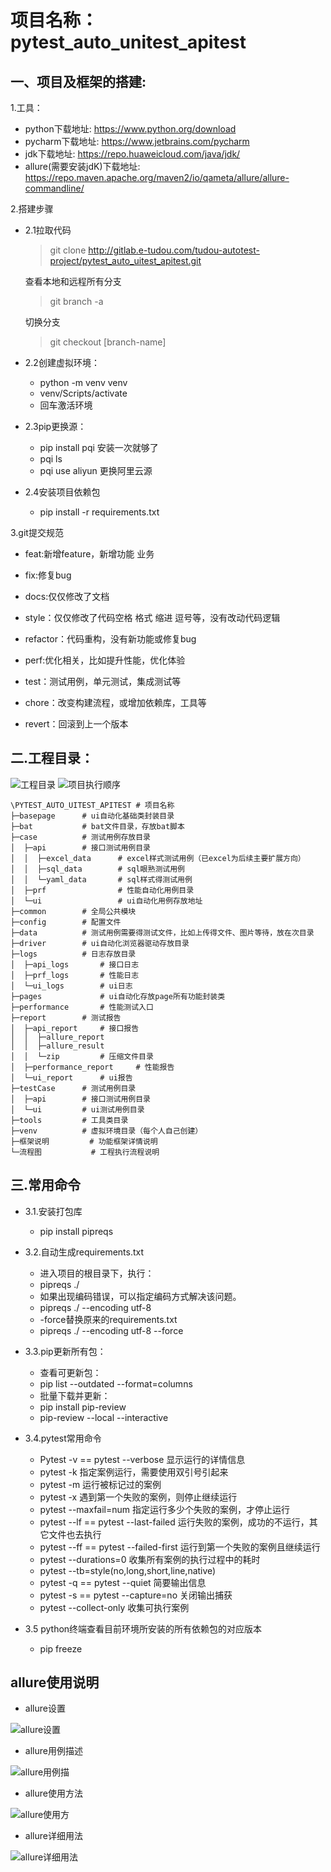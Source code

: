 # 项目名称：pytest_auto_unitest_apitest

## 一、项目及框架的搭建:

1.工具：

- python下载地址: https://www.python.org/download
- pycharm下载地址: https://www.jetbrains.com/pycharm
- jdk下载地址: https://repo.huaweicloud.com/java/jdk/
- allure(需要安装jdK)下载地址: https://repo.maven.apache.org/maven2/io/qameta/allure/allure-commandline/

2.搭建步骤

- 2.1拉取代码
  
  > git clone http://gitlab.e-tudou.com/tudou-autotest-project/pytest_auto_uitest_apitest.git
  
  查看本地和远程所有分支
  
  > git branch -a
  
  切换分支
  
  > git checkout [branch-name]

- 2.2创建虚拟环境：
    - python -m venv venv
    - venv/Scripts/activate
    - 回车激活环境
- 2.3pip更换源：
    - pip install pqi 安装一次就够了
    - pqi ls
    - pqi use aliyun 更换阿里云源

- 2.4安装项目依赖包
    - pip install -r requirements.txt

3.git提交规范
  - feat:新增feature，新增功能 业务
  
  - fix:修复bug
  
  - docs:仅仅修改了文档
  
  - style：仅仅修改了代码空格 格式 缩进 逗号等，没有改动代码逻辑
  
  - refactor：代码重构，没有新功能或修复bug
  
  - perf:优化相关，比如提升性能，优化体验
  
  - test：测试用例，单元测试，集成测试等
  
  - chore：改变构建流程，或增加依赖库，工具等
  
  - revert：回滚到上一个版本

## 二.工程目录：

![工程目录](./框架文件/工程目录.png)
![项目执行顺序](./框架文件/项目执行顺序.png)

```text.
\PYTEST_AUTO_UITEST_APITEST # 项目名称
├─basepage      # ui自动化基础类封装目录 
├─bat           # bat文件目录，存放bat脚本
├─case          # 测试用例存放目录
│  ├─api        # 接口测试用例目录
│  │  ├─excel_data      # excel样式测试用例（已excel为后续主要扩展方向）
│  │  ├─sql_data        # sql眼熟测试用例
│  │  └─yaml_data       # sql样式得测试用例
│  ├─prf                # 性能自动化用例目录
│  └─ui                 # ui自动化用例存放地址
├─common        # 全局公共模块
├─config        # 配置文件
├─data          # 测试用例需要得测试文件，比如上传得文件、图片等待，放在次目录
├─driver        # ui自动化浏览器驱动存放目录
├─logs          # 日志存放目录
│  ├─api_logs       # 接口日志
│  ├─prf_logs       # 性能日志
│  └─ui_logs        # ui日志
├─pages             # ui自动化存放page所有功能封装类
├─performance       # 性能测试入口
├─report        # 测试报告
│  ├─api_report     # 接口报告
│  │  ├─allure_report
│  │  ├─allure_result
│  │  └─zip         # 压缩文件目录
│  ├─performance_report     # 性能报告
│  └─ui_report      # ui报告
├─testCase      # 测试用例目录
│  ├─api        # 接口测试用例目录
│  └─ui         # ui测试用例目录
├─tools         # 工具类目录
├─venv          # 虚拟环境目录（每个人自己创建）
├─框架说明         # 功能框架详情说明 
└─流程图           # 工程执行流程说明
```

## 三.常用命令

- 3.1.安装打包库
    - pip install pipreqs

- 3.2.自动生成requirements.txt
    - 进入项目的根目录下，执行：
    - pipreqs ./
    - 如果出现编码错误，可以指定编码方式解决该问题。
    - pipreqs ./ --encoding utf-8
    - -force替换原来的requirements.txt
    - pipreqs ./ --encoding utf-8 --force

- 3.3.pip更新所有包：
    - 查看可更新包：
    - pip list --outdated --format=columns
    - 批量下载并更新：
    - pip install pip-review
    - pip-review --local --interactive

- 3.4.pytest常用命令
    - Pytest -v == pytest --verbose 显示运行的详情信息
    - pytest -k 指定案例运行，需要使用双引号引起来
    - pytest -m 运行被标记过的案例
    - pytest -x 遇到第一个失败的案例，则停止继续运行
    - pytest --maxfail=num 指定运行多少个失败的案例，才停止运行
    - pytest --lf == pytest --last-failed 运行失败的案例，成功的不运行，其它文件也去执行
    - pytest --ff == pytest --failed-first 运行到第一个失败的案例且继续运行
    - pytest --durations=0 收集所有案例的执行过程中的耗时
    - pytest --tb=style(no,long,short,line,native)
    - pytest -q == pytest --quiet 简要输出信息
    - pytest -s == pytest --capture=no 关闭输出捕获
    - pytest --collect-only 收集可执行案例

- 3.5 python终端查看目前环境所安装的所有依赖包的对应版本
    - pip freeze

## allure使用说明

- allure设置

![allure设置](./框架文件/allure设置.png)

- allure用例描述

![allure用例描](./框架文件/allure用例描述.png)

- allure使用方法

![allure使用方](./框架文件/allure使用方法.png)

- allure详细用法

![allure详细用法](./框架文件/allure详细用法.png)
